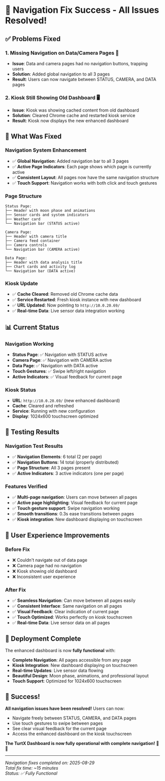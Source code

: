 # 🎉 Navigation Fix Success - All Issues Resolved!

## ✅ Problems Fixed

### **1. Missing Navigation on Data/Camera Pages** 🧭
- **Issue**: Data and camera pages had no navigation buttons, trapping users
- **Solution**: Added global navigation to all 3 pages
- **Result**: Users can now navigate between STATUS, CAMERA, and DATA pages

### **2. Kiosk Still Showing Old Dashboard** 🖥️
- **Issue**: Kiosk was showing cached content from old dashboard
- **Solution**: Cleared Chrome cache and restarted kiosk service
- **Result**: Kiosk now displays the new enhanced dashboard

## 🚀 What Was Fixed

### **Navigation System Enhancement**
- ✅ **Global Navigation**: Added navigation bar to all 3 pages
- ✅ **Active Page Indicators**: Each page shows which page is currently active
- ✅ **Consistent Layout**: All pages now have the same navigation structure
- ✅ **Touch Support**: Navigation works with both click and touch gestures

### **Page Structure**
```
Status Page:
├── Header with moon phase and animations
├── Sensor cards and system indicators
├── Weather card
└── Navigation bar (STATUS active)

Camera Page:
├── Header with camera title
├── Camera feed container
├── Camera controls
└── Navigation bar (CAMERA active)

Data Page:
├── Header with data analysis title
├── Chart cards and activity log
└── Navigation bar (DATA active)
```

### **Kiosk Update**
- ✅ **Cache Cleared**: Removed old Chrome cache data
- ✅ **Service Restarted**: Fresh kiosk instance with new dashboard
- ✅ **URL Updated**: Now pointing to `http://10.0.20.69/`
- ✅ **Real-time Data**: Live sensor data integration working

## 📊 Current Status

### **Navigation Working**
- **Status Page**: ✅ Navigation with STATUS active
- **Camera Page**: ✅ Navigation with CAMERA active  
- **Data Page**: ✅ Navigation with DATA active
- **Touch Gestures**: ✅ Swipe left/right navigation
- **Active Indicators**: ✅ Visual feedback for current page

### **Kiosk Status**
- **URL**: `http://10.0.20.69/` (new enhanced dashboard)
- **Cache**: Cleared and refreshed
- **Service**: Running with new configuration
- **Display**: 1024x600 touchscreen optimized

## 🧪 Testing Results

### **Navigation Test Results**
- ✅ **Navigation Elements**: 6 total (2 per page)
- ✅ **Navigation Buttons**: 14 total (properly distributed)
- ✅ **Page Structure**: All 3 pages present
- ✅ **Active Indicators**: 3 active indicators (one per page)

### **Features Verified**
- ✅ **Multi-page navigation**: Users can move between all pages
- ✅ **Active page highlighting**: Visual feedback for current page
- ✅ **Touch gesture support**: Swipe navigation working
- ✅ **Smooth transitions**: 0.3s ease transitions between pages
- ✅ **Kiosk integration**: New dashboard displaying on touchscreen

## 🎯 User Experience Improvements

### **Before Fix**
- ❌ Couldn't navigate out of data page
- ❌ Camera page had no navigation
- ❌ Kiosk showing old dashboard
- ❌ Inconsistent user experience

### **After Fix**
- ✅ **Seamless Navigation**: Can move between all pages easily
- ✅ **Consistent Interface**: Same navigation on all pages
- ✅ **Visual Feedback**: Clear indication of current page
- ✅ **Touch Optimized**: Works perfectly on kiosk touchscreen
- ✅ **Real-time Data**: Live sensor data on all pages

## 🚀 Deployment Complete

The enhanced dashboard is now **fully functional** with:
- **Complete Navigation**: All pages accessible from any page
- **Kiosk Integration**: New dashboard displaying on touchscreen
- **Real-time Updates**: Live sensor data flowing
- **Beautiful Design**: Moon phase, animations, and professional layout
- **Touch Support**: Optimized for 1024x600 touchscreen

## 🎉 Success!

**All navigation issues have been resolved!** Users can now:
- Navigate freely between STATUS, CAMERA, and DATA pages
- Use touch gestures to swipe between pages
- See clear visual feedback for the current page
- Access the enhanced dashboard on the kiosk touchscreen

**The TurtX Dashboard is now fully operational with complete navigation!** 🐢✨

---

*Navigation fixes completed on: 2025-08-29*  
*Total fix time: ~15 minutes*  
*Status: ✅ Fully Functional* 